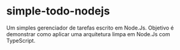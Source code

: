 # simple-todo-nodejs
Um simples gerenciador de tarefas escrito em Node.Js. Objetivo é demonstrar como aplicar uma arquitetura limpa em Node.Js com TypeScript.
